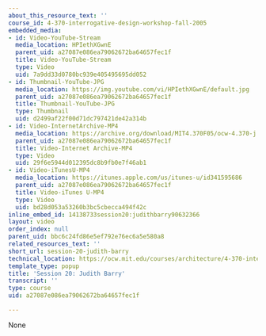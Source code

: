 ```yaml
---
about_this_resource_text: ''
course_id: 4-370-interrogative-design-workshop-fall-2005
embedded_media:
- id: Video-YouTube-Stream
  media_location: HPIethXGwnE
  parent_uid: a27087e086ea79062672ba64657fec1f
  title: Video-YouTube-Stream
  type: Video
  uid: 7a9dd33d0780bc939e405495695dd052
- id: Thumbnail-YouTube-JPG
  media_location: https://img.youtube.com/vi/HPIethXGwnE/default.jpg
  parent_uid: a27087e086ea79062672ba64657fec1f
  title: Thumbnail-YouTube-JPG
  type: Thumbnail
  uid: d2499af22f00d71dc797421de42a314b
- id: Video-InternetArchive-MP4
  media_location: https://archive.org/download/MIT4.370F05/ocw-4.370-j.barry-22nov2005-220k.mp4
  parent_uid: a27087e086ea79062672ba64657fec1f
  title: Video-Internet Archive-MP4
  type: Video
  uid: 29f6e5944d012395dc8b9fb0e7f46ab1
- id: Video-iTunesU-MP4
  media_location: https://itunes.apple.com/us/itunes-u/id341595686
  parent_uid: a27087e086ea79062672ba64657fec1f
  title: Video-iTunes U-MP4
  type: Video
  uid: bd28d053a53260b3bc5cbecca494f42c
inline_embed_id: 14138733session20:judithbarry90632366
layout: video
order_index: null
parent_uid: bbc6c24fd86e5ef792e76ec6a5e580a8
related_resources_text: ''
short_url: session-20-judith-barry
technical_location: https://ocw.mit.edu/courses/architecture/4-370-interrogative-design-workshop-fall-2005/lecture-notes/session-20-judith-barry
template_type: popup
title: 'Session 20: Judith Barry'
transcript: ''
type: course
uid: a27087e086ea79062672ba64657fec1f

---
```

None